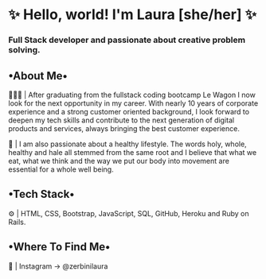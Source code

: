 <h1> ✨ Hello, world! I'm Laura [she/her] ✨ </h1>
<h3> Full Stack developer and passionate about creative problem solving. </h3>
<h2>•About Me•</h2>
<p>👩🏻‍💻 | After graduating from the fullstack coding bootcamp Le Wagon 
I now look for the next opportunity in my career. With nearly 10 years of corporate experience and a strong customer oriented background, I look forward to deepen my tech skills and contribute to the next generation of digital products and services, always bringing the best customer experience. </p>
<p>🥑 | I am also passionate about a healthy lifestyle. The words holy, whole, healthy and hale all stemmed from the same root and I believe that what we eat, what we think and the way we put our body into movement are essential for a whole well being.</p>
<h2>•Tech Stack•</h2>
<p>⚙️ | HTML, CSS, Bootstrap, JavaScript, SQL, GitHub, Heroku and Ruby on Rails.</p>
<h2>•Where To Find Me•</h2>
<p>📍 | Instagram -> @zerbinilaura</p>




<!--
**laurazerbini/laurazerbini** is a ✨ _special_ ✨ repository because its `README.md` (this file) appears on your GitHub profile.

Here are some ideas to get you started:

- 🔭 I’m currently working on ...
- 🌱 I’m currently learning ...
- 👯 I’m looking to collaborate on ...
- 🤔 I’m looking for help with ...
- 💬 Ask me about ...
- 📫 How to reach me: ...
- 😄 Pronouns: ...
- ⚡ Fun fact: ...
-->
